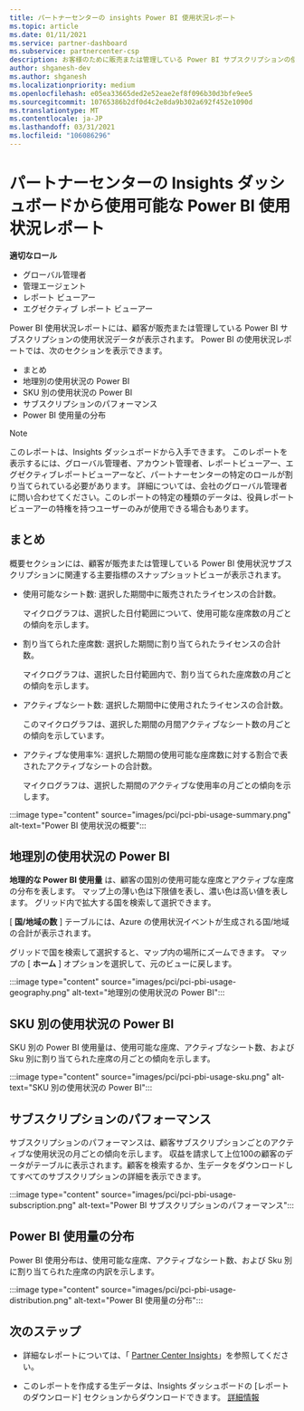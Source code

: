 ```yaml
---
title: パートナーセンターの insights Power BI 使用状況レポート
ms.topic: article
ms.date: 01/11/2021
ms.service: partner-dashboard
ms.subservice: partnercenter-csp
description: お客様のために販売または管理している Power BI サブスクリプションの使用状況について、お客様がどのように改善できるかをご確認ください。
author: shganesh-dev
ms.author: shganesh
ms.localizationpriority: medium
ms.openlocfilehash: e05ea33665ded2e52eae2ef8f096b30d3bfe9ee5
ms.sourcegitcommit: 10765386b2df0d4c2e8da9b302a692f452e1090d
ms.translationtype: MT
ms.contentlocale: ja-JP
ms.lasthandoff: 03/31/2021
ms.locfileid: "106086296"
---
```

# <a name="power-bi-usage-report-available-from-the-partner-center-insights-dashboard"></a>パートナーセンターの Insights ダッシュボードから使用可能な Power BI 使用状況レポート

**適切なロール**

- グローバル管理者
- 管理エージェント
- レポート ビューアー
- エグゼクティブ レポート ビューアー

Power BI 使用状況レポートには、顧客が販売または管理している Power BI サブスクリプションの使用状況データが表示されます。 Power BI の使用状況レポートでは、次のセクションを表示できます。

- まとめ
- 地理別の使用状況の Power BI
- SKU 別の使用状況の Power BI
- サブスクリプションのパフォーマンス
- Power BI 使用量の分布

 > [!NOTE]
 > このレポートは、Insights ダッシュボードから入手できます。 このレポートを表示するには、グローバル管理者、アカウント管理者、レポートビューアー、エグゼクティブレポートビューアーなど、パートナーセンターの特定のロールが割り当てられている必要があります。 詳細については、会社のグローバル管理者に問い合わせてください。このレポートの特定の種類のデータは、役員レポートビューアーの特権を持つユーザーのみが使用できる場合もあります。

## <a name="summary"></a>まとめ

概要セクションには、顧客が販売または管理している Power BI 使用状況サブスクリプションに関連する主要指標のスナップショットビューが表示されます。 

- 使用可能なシート数: 選択した期間中に販売されたライセンスの合計数。

   マイクログラフは、選択した日付範囲について、使用可能な座席数の月ごとの傾向を示します。

- 割り当てられた座席数: 選択した期間に割り当てられたライセンスの合計数。

   マイクログラフは、選択した日付範囲内で、割り当てられた座席数の月ごとの傾向を示します。

- アクティブなシート数: 選択した期間中に使用されたライセンスの合計数。 

   このマイクログラフは、選択した期間の月間アクティブなシート数の月ごとの傾向を示しています。

- アクティブな使用率%: 選択した期間の使用可能な座席数に対する割合で表されたアクティブなシートの合計数。 

   マイクログラフは、選択した期間のアクティブな使用率の月ごとの傾向を示します。

:::image type="content" source="images/pci/pci-pbi-usage-summary.png" alt-text="Power BI 使用状況の概要":::

## <a name="power-bi-usage-by-geography"></a>地理別の使用状況の Power BI

**地理的な Power BI 使用量** は、顧客の国別の使用可能な座席とアクティブな座席の分布を表します。 マップ上の薄い色は下限値を表し、濃い色は高い値を表します。 グリッド内で拡大する国を検索して選択できます。

[ **国/地域の数** ] テーブルには、Azure の使用状況イベントが生成される国/地域の合計が表示されます。

グリッドで国を検索して選択すると、マップ内の場所にズームできます。 マップの [ **ホーム** ] オプションを選択して、元のビューに戻します。

:::image type="content" source="images/pci/pci-pbi-usage-geography.png" alt-text="地理別の使用状況の Power BI":::

## <a name="power-bi-usage-by-sku"></a>SKU 別の使用状況の Power BI

SKU 別の Power BI 使用量は、使用可能な座席、アクティブなシート数、および Sku 別に割り当てられた座席の月ごとの傾向を示します。

:::image type="content" source="images/pci/pci-pbi-usage-sku.png" alt-text="SKU 別の使用状況の Power BI":::

## <a name="subscriptions-performance"></a>サブスクリプションのパフォーマンス

サブスクリプションのパフォーマンスは、顧客サブスクリプションごとのアクティブな使用状況の月ごとの傾向を示します。 収益を請求して上位100の顧客のデータがテーブルに表示されます。顧客を検索するか、生データをダウンロードしてすべてのサブスクリプションの詳細を表示できます。

:::image type="content" source="images/pci/pci-pbi-usage-subscription.png" alt-text="Power BI サブスクリプションのパフォーマンス":::

## <a name="power-bi-usage-distribution"></a>Power BI 使用量の分布

Power BI 使用分布は、使用可能な座席、アクティブなシート数、および Sku 別に割り当てられた座席の内訳を示します。

:::image type="content" source="images/pci/pci-pbi-usage-distribution.png" alt-text="Power BI 使用量の分布":::

## <a name="next-steps"></a>次のステップ

- 詳細なレポートについては、「 [Partner Center Insights](partner-center-insights.md)」を参照してください。

- このレポートを作成する生データは、Insights ダッシュボードの [レポートのダウンロード] セクションからダウンロードできます。 [詳細情報](pci-download-reports.md) 
